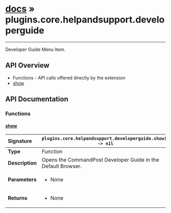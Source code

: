 # [docs](index.md) » plugins.core.helpandsupport.developerguide
---

Developer Guide Menu Item.

## API Overview
* Functions - API calls offered directly by the extension
 * [show](#show)

## API Documentation

### Functions

#### [show](#show)
| <span style="float: left;">**Signature**</span> | <span style="float: left;">`plugins.core.helpandsupport.developerguide.show() -> nil` </span>                                                          |
| -----------------------------------------------------|---------------------------------------------------------------------------------------------------------|
| **Type**                                             | Function |
| **Description**                                      | Opens the CommandPost Developer Guide in the Default Browser. |
| **Parameters**                                       | <ul><li>None</li></ul> |
| **Returns**                                          | <ul><li>None</li></ul> |

